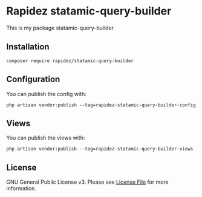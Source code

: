 # Rapidez statamic-query-builder

This is my package statamic-query-builder

## Installation

```
composer require rapidez/statamic-query-builder
```

## Configuration

You can publish the config with:
```
php artisan vendor:publish --tag=rapidez-statamic-query-builder-config
```

## Views

You can publish the views with:
```
php artisan vendor:publish --tag=rapidez-statamic-query-builder-views
```

## License

GNU General Public License v3. Please see [License File](LICENSE) for more information.

